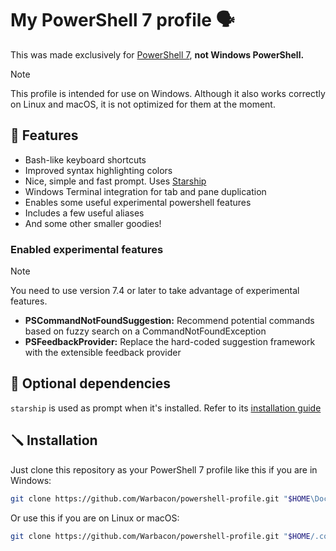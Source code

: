 # My PowerShell 7 profile 🗣️

This was made exclusively for [PowerShell
7](https://learn.microsoft.com/en-us/powershell/scripting/install/installing-powershell-on-windows),
**not Windows PowerShell.**

> [!NOTE]
> This profile is intended for use on Windows. Although it also works correctly
> on Linux and macOS, it is not optimized for them at the moment.

## 🚀 Features

- Bash-like keyboard shortcuts
- Improved syntax highlighting colors
- Nice, simple and fast prompt. Uses [Starship](https://starship.rs)
- Windows Terminal integration for tab and pane duplication
- Enables some useful experimental powershell features
- Includes a few useful aliases
- And some other smaller goodies!

### Enabled experimental features

> [!NOTE]
> You need to use version 7.4 or later to take advantage of experimental
> features.

- **PSCommandNotFoundSuggestion:** Recommend potential commands based on fuzzy
search on a CommandNotFoundException
- **PSFeedbackProvider:** Replace the hard-coded suggestion framework with the
extensible feedback provider

## 💊 Optional dependencies

`starship` is used as prompt when it's installed. Refer to its [installation
guide](https://starship.rs/guide/#%F0%9F%9A%80-installation)

## 🪛 Installation

Just clone this repository as your PowerShell 7 profile like this if you are in
Windows:

```sh
git clone https://github.com/Warbacon/powershell-profile.git "$HOME\Documents\PowerShell"
```

Or use this if you are on Linux or macOS:

```sh
git clone https://github.com/Warbacon/powershell-profile.git "$HOME/.config/powershell"
```
